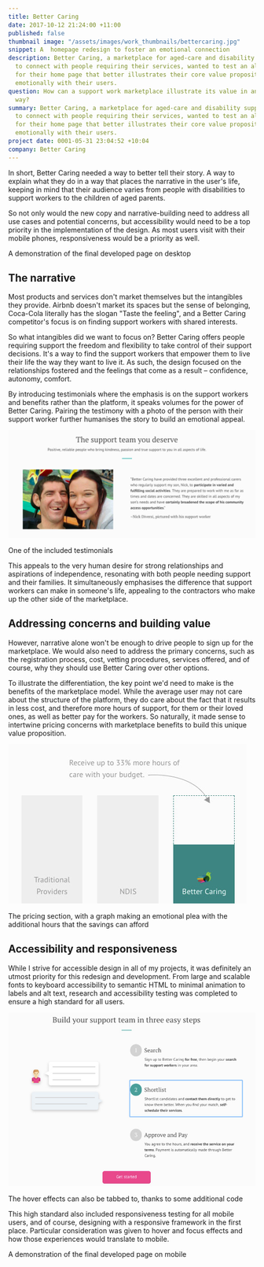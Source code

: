 ```yaml
---
title: Better Caring
date: 2017-10-12 21:24:00 +11:00
published: false
thumbnail image: "/assets/images/work_thumbnails/bettercaring.jpg"
snippet: A  homepage redesign to foster an emotional connection
description: Better Caring, a marketplace for aged-care and disability support workers
  to connect with people requiring their services, wanted to test an alternate design
  for their home page that better illustrates their core value propositions and resonates
  emotionally with their users.
question: How can a support work marketplace illustrate its value in an evocative
  way?
summary: Better Caring, a marketplace for aged-care and disability support workers
  to connect with people requiring their services, wanted to test an alternate design
  for their home page that better illustrates their core value propositions and resonates
  emotionally with their users.
project date: 0001-05-31 23:04:52 +10:04
company: Better Caring
---
```


In short, Better Caring needed a way to better tell their story. A way to explain what they do in a way that places the narrative in the user's life, keeping in mind that their audience varies from people with disabilities to support workers to the children of aged parents.

So not only would the new copy and narrative-building need to address all use cases and potential concerns, but accessibility would need to be a top priority in the implementation of the design. As most users visit with their mobile phones, responsiveness would be a priority as well.

<p class="caption">A demonstration of the final developed page on desktop</p>

## The narrative
Most products and services don't market themselves but the intangibles they provide. Airbnb doesn't market its spaces but the sense of belonging, Coca-Cola literally has the slogan "Taste the feeling", and a Better Caring competitor's focus is on finding support workers with shared interests.

So what intangibles did we want to focus on?
Better Caring offers people requiring support the freedom and flexibility to take control of their support decisions. It's a way to find the support workers that empower them to live their life the way they want to live it. As such, the design focused on the relationships fostered and the feelings that come as a result – confidence, autonomy, comfort.

By introducing testimonials where the emphasis is on the support workers and benefits rather than the platform, it speaks volumes for the power of Better Caring. Pairing the testimony with a photo of the person with their support worker further humanises the story to build an emotional appeal.

![Testimonial.png](/uploads/Testimonial.png)
<p class="caption">One of the included testimonials</p>

This appeals to the very human desire for strong relationships and aspirations of independence, resonating with both people needing support and their families. It simultaneously emphasises the difference that support workers can make in someone's life, appealing to the contractors who make up the other side of the marketplace. 

## Addressing concerns and building value
However, narrative alone won't be enough to drive people to sign up for the marketplace. We would also need to address the primary concerns, such as the registration process, cost, vetting procedures, services offered, and of course, why they should use Better Caring over other options.

To illustrate the differentiation, the key point we'd need to make is the benefits of the marketplace model. While the average user may not care about the structure of the platform, they do care about the fact that it results in less cost, and therefore more hours of support, for them or their loved ones, as well as better pay for the workers. So naturally, it made sense to intertwine pricing concerns with marketplace benefits to build this unique value proposition.

![pricing.jpg](/uploads/pricing.jpg)
<p class="caption">The pricing section, with a graph making an emotional plea with the additional hours that the savings can afford</p>

## Accessibility and responsiveness
While I strive for accessible design in all of my projects, it was definitely an utmost priority for this redesign and development. From large and scalable fonts to keyboard accessibility to semantic HTML to minimal animation to labels and alt text, research and accessibility testing was completed to ensure a high standard for all users.

![keyboard.jpg](/uploads/keyboard.jpg)
<p class="caption">The hover effects can also be tabbed to, thanks to some additional code</p>

This high standard also included responsiveness testing for all mobile users, and of course, designing with a responsive framework in the first place. Particular consideration was given to hover and focus effects and how those experiences would translate to mobile.

<p class="caption">A demonstration of the final developed page on mobile</p>
